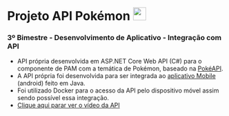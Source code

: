 # Projeto API Pokémon <img height="30em" src="http://pa1.narvii.com/6332/7c6747057319d532c720fe79d1a440b2982150a1_00.gif">
### 3º Bimestre - Desenvolvimento de Aplicativo - Integração com API
- API própria desenvolvida em ASP.NET Core Web API (C#) para o componente de PAM com a temática de Pokémon, baseado na [PokéAPI](https://pokeapi.co/docs/v2#pokemon).
- A API própria foi desenvolvida para ser integrada ao [aplicativo Mobile](https://github.com/PaoDeFamilia/PamAppAPI) (android) feito em Java.
- Foi utilizado Docker para o acesso da API pelo dispositivo móvel assim sendo possível essa integração.
- [Clique aqui parar ver o vídeo da API](https://youtu.be/kgVCtIfeQXQ)
